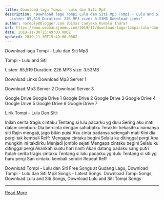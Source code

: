 ```yaml
---
title: Download lagu Tompi - Lulu dan Siti Mp3
description: "Download lagu Tompi Lulu dan Siti Mp3 Tompi - Lulu and Siti
  Listen: 85,519 Duration: 226 MP3 size: 3.53MB Download Links"
author: noreply@blogger.com (Dimas Lanjaka Kumala Indra)
url: https://www.webmanajemen.com/2019/11/download-lagu-tompi-lulu-dan-siti-mp3.html
date: 2019-11-30T15:49:00.000Z
updated: 2019-11-30T15:49:00.000Z
---
```


Download lagu Tompi - Lulu dan Siti Mp3

  Tompi - Lulu and Siti 

  Listen: 85,519 
  Duration: 226 
  MP3 size: 3.53MB 

  Download Links 
  Download Mp3 Server 1 

  Download Mp3 Server 2 
  Download Server 3 


  Google Drive   Google Drive 1 
  Google Drive 2 
  Google Drive 3 
  Google Drive 4 
  Google Drive 5 
  Google Drive 6 
  Google Drive 7 


                             
Lirik Tompi - Lulu Dan Siti:
                             
 Inilah cerita tragis cintaku 
 Tentang si lulu pacarku yg dulu 
 Sering aku mati dalam cemburu 
 Dia bercinta dengan sahabatku 
 Terakhir kekasihku namanya siti 
 Rajin mengaji, jago bikin puisi 
 Aku cinta padanya setengah mati 
 Kini dia pergi tak kembali 
 Reff: 
 Mengapa cintaku begini 
 Selalu ku ditinggal pergi 
 Apa mungkin ini takdirku 
 Menjadi jomblo sejati 
 Mengapa cintaku begini 
 Selalu ku ditinggal pergi 
 Akankah suatu hari nanti 
 Akan datang padaku sang putri 
 Itulah cerita tragis cintaku 
 Tentang si lulu pacarku yg dulu 
 Tentang si siti yg baru pergi 
 San cintaku kembali sendiri 
 Repeat Reff 
                         
  Download Tompi - Lulu dan Siti Free Songs at Gudang Lagu, Download Tompi - Lulu dan Siti Mp3 Songs - Latest Songs.  Download Tompi Songs, Download Lulu and Siti Songs, Download Lulu and Siti Tompi Songs<hr/> <a href="https://www.webmanajemen.com/2019/11/download-lagu-tompi-lulu-dan-siti-mp3.html" rel="follow" class="button" id="read-more">Read More</a>